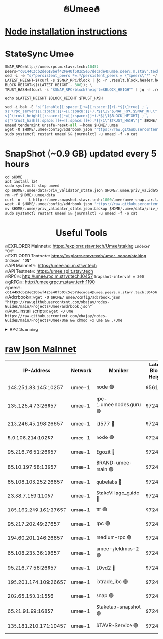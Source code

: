 <h1 align="center"> 🔥Umee🔥</h1>


[Node installation instructions](https://github.com/obajay/nodes-Guides/tree/main/Projects/Umee)
=
# StateSync Umee
```python
SNAP_RPC=http://umee.rpc.m.stavr.tech:10457
peers="c014463cb2de618bef420e40f503c5e57decade4@umee.peers.m.stavr.tech:10456"
sed -i -e "s/^persistent_peers *=.*/persistent_peers = \"$peers\"/" ~/.umee/config/config.toml
LATEST_HEIGHT=$(curl -s $SNAP_RPC/block | jq -r .result.block.header.height); \
BLOCK_HEIGHT=$((LATEST_HEIGHT - 300)); \
TRUST_HASH=$(curl -s "$SNAP_RPC/block?height=$BLOCK_HEIGHT" | jq -r .result.block_id.hash)

echo $LATEST_HEIGHT $BLOCK_HEIGHT $TRUST_HASH

sed -i.bak -E "s|^(enable[[:space:]]+=[[:space:]]+).*$|\1true| ; \
s|^(rpc_servers[[:space:]]+=[[:space:]]+).*$|\1\"$SNAP_RPC,$SNAP_RPC\"| ; \
s|^(trust_height[[:space:]]+=[[:space:]]+).*$|\1$BLOCK_HEIGHT| ; \
s|^(trust_hash[[:space:]]+=[[:space:]]+).*$|\1\"$TRUST_HASH\"|" $HOME/.umee/config/config.toml
umeed tendermint unsafe-reset-all --home $HOME/.umee
wget -O $HOME/.umee/config/addrbook.json "https://raw.githubusercontent.com/obajay/nodes-Guides/main/Projects/Umee/addrbook.json"
sudo systemctl restart umeed && journalctl -u umeed -f -o cat
```
# SnapShot (~0.9 GB) updated every 5 hours
```python
cd $HOME
apt install lz4
sudo systemctl stop umeed
cp $HOME/.umee/data/priv_validator_state.json $HOME/.umee/priv_validator_state.json.backup
rm -rf $HOME/.umee/data
curl -o - -L http://umee.snapshot.stavr.tech:1000/umee/umee-snap.tar.lz4 | lz4 -c -d - | tar -x -C $HOME/.umee --strip-components 2
wget -O $HOME/.umee/config/addrbook.json "https://raw.githubusercontent.com/obajay/nodes-Guides/main/Projects/Umee/addrbook.json"
mv $HOME/.umee/priv_validator_state.json.backup $HOME/.umee/data/priv_validator_state.json
sudo systemctl restart umeed && journalctl -u umeed -f -o cat
```
 <h1 align="center"> Useful Tools</h1>

🔥EXPLORER Mainnet🔥:      https://explorer.stavr.tech/Umee/staking             `Indexer "ON"` \
🔥EXPLORER Testnet🔥:        https://explorer.stavr.tech/umee-canon/staking      `Indexer "ON"` \
🔥API Mainnet🔥:                   https://umee.api.m.stavr.tech \
🔥API Testnet🔥:                     https://umee.api.t.stavr.tech \
🔥RPC🔥:                                   http://umee.rpc.m.stavr.tech:10457                     `Snapshot-interval = 300` \
🔥gRPC🔥:                              http://umee.grpc.m.stavr.tech:1190 \
🔥peer🔥:                     `c014463cb2de618bef420e40f503c5e57decade4@umee.peers.m.stavr.tech:10456` \
🔥Addrbook🔥:    ```wget -O $HOME/.umee/config/addrbook.json "https://raw.githubusercontent.com/obajay/nodes-Guides/main/Projects/Umee/addrbook.json"``` \
🔥Auto_install script🔥: ```wget -O Ume https://raw.githubusercontent.com/obajay/nodes-Guides/main/Projects/Umee/Ume && chmod +x Ume && ./Ume```

<details>
<summary>RPC Scanning</summary>

<h2 align="center"> We scan nodes in real time every 4 hours. And we provide the final result of RPC endpoints.
We cannot influence the operation of these nodes in any way. </h2>


```python
If Voting Power is higher than 0 --> then the Node is a validator of the network and may be subject to attack and be a potential threat to the chain.
```
```python
We marked such validators with a red symbol
```

</details>

[raw json Mainnet](https://rpc-check.umeem.stavr.tech/umeem/rpc-umeem-result.json)
=



<table><tr><th>IP-Address</th><th>Network</th><th>Moniker</th><th>Latest Block Height</th><th>Earliest Block Height</th><th>Catching Up</th><th>Tx Index</th><th>Voting Power</th><th>Scan Time</th></tr><tr><td>148.251.88.145:10257</td><td>umee-1</td><td>node 🟢</td><td>9561500</td><td>5050395</td><td>False</td><td>on</td><td>0</td><td>2023-12-17T20:13:17.976077064UTC</td></tr><tr><td>135.125.4.73:26657</td><td>umee-1</td><td>rpc-1.umee.nodes.guru 🟢</td><td>9724984</td><td>5167386</td><td>False</td><td>on</td><td>0</td><td>2023-12-17T20:14:50.161672442UTC</td></tr><tr><td>213.246.45.198:26657</td><td>umee-1</td><td>id577 🔴</td><td>9724970</td><td>7100001</td><td>False</td><td>on</td><td>35119827</td><td>2023-12-17T20:13:22.475506845UTC</td></tr><tr><td>5.9.106.214:10257</td><td>umee-1</td><td>node 🟢</td><td>9724980</td><td>7942001</td><td>False</td><td>on</td><td>0</td><td>2023-12-17T20:14:24.088452572UTC</td></tr><tr><td>95.216.76.51:26657</td><td>umee-1</td><td>Egozit 🔴</td><td>9724984</td><td>8262001</td><td>False</td><td>off</td><td>38355332</td><td>2023-12-17T20:14:48.995644801UTC</td></tr><tr><td>85.10.197.58:13657</td><td>umee-1</td><td>BRAND-umee-main 🟢</td><td>9724973</td><td>8427832</td><td>False</td><td>on</td><td>0</td><td>2023-12-17T20:13:41.865810325UTC</td></tr><tr><td>65.108.106.252:26657</td><td>umee-1</td><td>qubelabs 🔴</td><td>9724973</td><td>8825432</td><td>False</td><td>on</td><td>36839458</td><td>2023-12-17T20:13:42.233658178UTC</td></tr><tr><td>23.88.7.159:11057</td><td>umee-1</td><td>StakeVillage_guide 🔴</td><td>9724979</td><td>9137726</td><td>False</td><td>on</td><td>1400873</td><td>2023-12-17T20:14:18.581431058UTC</td></tr><tr><td>185.162.249.161:27657</td><td>umee-1</td><td>ttt 🟢</td><td>9724978</td><td>9321953</td><td>False</td><td>on</td><td>0</td><td>2023-12-17T20:14:14.266343240UTC</td></tr><tr><td>95.217.202.49:27657</td><td>umee-1</td><td>rpc 🟢</td><td>9724978</td><td>9440090</td><td>False</td><td>on</td><td>0</td><td>2023-12-17T20:14:13.943768716UTC</td></tr><tr><td>194.60.201.146:26657</td><td>umee-1</td><td>medium-rpc 🟢</td><td>9724971</td><td>9484365</td><td>False</td><td>on</td><td>0</td><td>2023-12-17T20:13:33.054950258UTC</td></tr><tr><td>65.108.235.36:19657</td><td>umee-1</td><td>umee-yieldmos-2 🟢</td><td>9724962</td><td>9575548</td><td>False</td><td>on</td><td>0</td><td>2023-12-17T20:12:36.830774395UTC</td></tr><tr><td>95.216.77.56:26657</td><td>umee-1</td><td>L0vd2 🔴</td><td>9724988</td><td>9624987</td><td>False</td><td>off</td><td>37504781</td><td>2023-12-17T20:15:07.378169700UTC</td></tr><tr><td>195.201.174.109:26657</td><td>umee-1</td><td>iptrade_ibc 🟢</td><td>9724975</td><td>9686001</td><td>False</td><td>on</td><td>0</td><td>2023-12-17T20:13:50.730772881UTC</td></tr><tr><td>202.65.150.1:1556</td><td>umee-1</td><td>snap 🟢</td><td>9724980</td><td>9719922</td><td>False</td><td>on</td><td>0</td><td>2023-12-17T20:14:21.806084181UTC</td></tr><tr><td>65.21.91.99:16857</td><td>umee-1</td><td>Staketab-snapshot 🟢</td><td>9724975</td><td>9721001</td><td>False</td><td>off</td><td>0</td><td>2023-12-17T20:13:55.217353999UTC</td></tr><tr><td>135.181.210.171:10457</td><td>umee-1</td><td>STAVR-Service 🟢</td><td>9724986</td><td>9722001</td><td>False</td><td>on</td><td>0</td><td>2023-12-17T20:14:56.808402417UTC</td></tr></table>